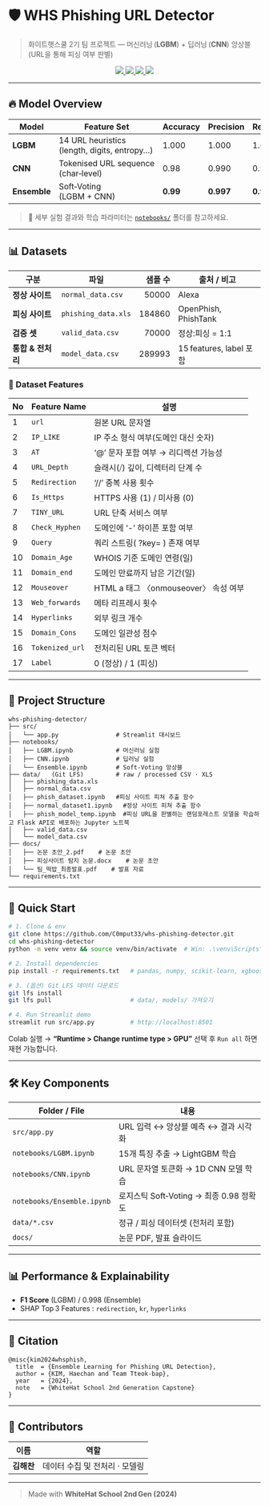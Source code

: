 
# 🛡 WHS Phishing URL Detector

> 화이트햇스쿨 2기 팀 프로젝트 — 머신러닝 (**LGBM**) + 딥러닝 (**CNN**) 앙상블 (URL을 통해 피싱 여부 판별)


<p align="center">
  <a href="https://c0mput33-whs-detector.streamlit.app">
    <img src="https://img.shields.io/badge/Demo-Streamlit-ff4b4b?logo=streamlit&logoColor=white" />
  </a>
  <a href="https://colab.research.google.com/github/C0mput33/whs-phishing-detector/blob/main/notebooks/Ensemble.ipynb">
    <img src="https://img.shields.io/badge/Run_in_Colab-F9AB00?logo=googlecolab&logoColor=white" />
  </a>
  <a href="docs/논문%20초안_2.pdf">
    <img src="https://img.shields.io/badge/Paper-PDF-blueviolet" />
  </a>
  <a href="docs/팀_떡밥_최종발표.pdf">
    <img src="https://img.shields.io/badge/Slides-PDF-important" />
  </a>
</p>

---


## 🔥 Model Overview
| Model | Feature Set | Accuracy | Precision | Recall |
| ----- | ----------- | -------- | --------- | ------ |
| **LGBM**    | 14 URL heuristics (length, digits, entropy…) | 1.000 | 1.000 | 1.000 |
| **CNN**     | Tokenised URL sequence (char‑level)         | 0.98 | 0.990 | 0.970 |
| **Ensemble**| Soft‑Voting (LGBM + CNN)                    | **0.99** | **0.997** | **0.98** |

> 📑 세부 실험 결과와 학습 파라미터는 [`notebooks/`](notebooks/) 폴더를 참고하세요.

---


## 📊 Datasets

| 구분 | 파일 | 샘플 수 | 출처 / 비고 |
|------|------|--------:|-------------|
| **정상 사이트** | `normal_data.csv` | 50000 | Alexa |
| **피싱 사이트** | `phishing_data.xls` | 184860 | OpenPhish, PhishTank |
| **검증 셋** | `valid_data.csv` | 70000 | 정상:피싱 = 1:1 |
| **통합 & 전처리** | `model_data.csv` | 289993 | 15 features, label 포함 |


### 📑 Dataset Features
| No | Feature Name | 설명 |
| -- | ------------ | ---- |
| 1  | `url` | 원본 URL 문자열 |
| 2  | `IP_LIKE` | IP 주소 형식 여부(도메인 대신 숫자) |
| 3  | `AT` | ‘@’ 문자 포함 여부 → 리디렉션 가능성 |
| 4  | `URL_Depth` | 슬래시(⧸) 깊이, 디렉터리 단계 수 |
| 5  | `Redirection` | ‘//’ 중복 사용 횟수 |
| 6  | `Is_Https` | HTTPS 사용 (1) / 미사용 (0) |
| 7  | `TINY_URL` | URL 단축 서비스 여부 |
| 8  | `Check_Hyphen` | 도메인에 ‘-’ 하이픈 포함 여부 |
| 9  | `Query` | 쿼리 스트링( ?key= ) 존재 여부 |
| 10 | `Domain_Age` | WHOIS 기준 도메인 연령(일) |
| 11 | `Domain_end` | 도메인 만료까지 남은 기간(일) |
| 12 | `Mouseover` | HTML a 태그 〈onmouseover〉 속성 여부 |
| 13 | `Web_forwards` | 메타 리프레시 횟수 |
| 14 | `Hyperlinks` | 외부 링크 개수 |
| 15 | `Domain_Cons` | 도메인 일관성 점수 |
| 16 | `Tokenized_url` | 전처리된 URL 토큰 벡터 |
| 17 | `Label` | 0 (정상) / 1 (피싱) |

---


## 📂 Project Structure
```text
whs-phishing-detector/
├── src/
│   └── app.py                # Streamlit 대시보드
├── notebooks/
│   ├── LGBM.ipynb            # 머신러닝 실험
│   ├── CNN.ipynb             # 딥러닝 실험
│   └── Ensemble.ipynb        # Soft‑Voting 앙상블
├── data/   (Git LFS)         # raw / processed CSV · XLS
│   ├── phishing_data.xls
│   ├── normal_data.csv
│   ├── phish_dataset.ipynb   #피싱 사이트 피쳐 추출 함수
│   ├── normal_dataset1.ipynb   #정상 사이트 피쳐 추출 함수
│   ├── phish_model_temp.ipynb  #피싱 URL을 판별하는 랜덤포레스트 모델을 학습하고 Flask API로 배포하는 Jupyter 노트북
│   ├── valid_data.csv
│   └── model_data.csv
├── docs/
│   ├── 논문 초안_2.pdf    # 논문 초안 
│   ├── 피싱사이트 탐지 논문.docx    # 논문 초안 
│   └── 팀_떡밥_최종발표.pdf    # 발표 자료
└── requirements.txt
````

---


## 🚀 Quick Start

```bash
# 1. Clone & env
git clone https://github.com/C0mput33/whs-phishing-detector.git
cd whs-phishing-detector
python -m venv venv && source venv/bin/activate  # Win: .\venv\Scripts\activate

# 2. Install dependencies
pip install -r requirements.txt   # pandas, numpy, scikit-learn, xgboost, tensorflow, streamlit …

# 3. (옵션) Git LFS 데이터 다운로드
git lfs install
git lfs pull                      # data/, models/ 가져오기

# 4. Run Streamlit demo
streamlit run src/app.py          # http://localhost:8501
```

Colab 실행 → **“Runtime > Change runtime type > GPU”** 선택 후 `Run all` 하면 재현 가능합니다.

---


## 🛠 Key Components

| Folder / File              | 내용                                   |
| -------------------------- | ------------------------------------ |
| `src/app.py`               | URL 입력 ↔ 앙상블 예측 ↔ 결과 시각화  |
| `notebooks/LGBM.ipynb`     | 15개 특징 추출 → LightGBM 학습   |
| `notebooks/CNN.ipynb`      | URL 문자열 토큰화 → 1D CNN 모델 학습           |
| `notebooks/Ensemble.ipynb` | 로지스틱 Soft‑Voting → 최종 0.98 정확도      |
| `data/*.csv`               | 정규 / 피싱 데이터셋 (전처리 포함)                |
| `docs/`                    | 논문 PDF, 발표 슬라이드                      |

---


## 📊 Performance & Explainability

* **F1 Score** (LGBM) / 0.998 (Ensemble)
* SHAP Top 3 Features : `redirection`, `kr`, `hyperlinks`


---


## 📝 Citation

```
@misc{kim2024whsphish,
  title  = {Ensemble Learning for Phishing URL Detection},
  author = {KIM, Haechan and Team Tteok-bap},
  year   = {2024},
  note   = {WhiteHat School 2nd Generation Capstone}
}
```

---


## 🤝 Contributors

| 이름               | 역할                            |
| ---------------- | ----------------------------- |
| **김해찬** | 데이터 수집 및 전처리 · 모델링      |


---

> Made with **WhiteHat School 2nd Gen (2024)**


